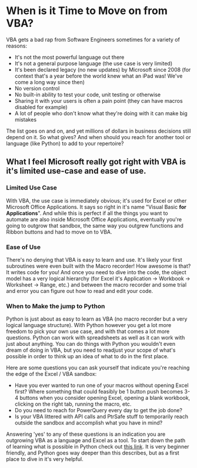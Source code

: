 # When is it Time to Move on from VBA?

VBA gets a bad rap from Software Engineers sometimes for a variety of reasons:
* It's not the most powerful language out there
* It's not a general purpose language (the use case is very limited)
* It's been declared legacy (no new updates) by Microsoft since 2008 (for context that's a year before the world knew what an iPad was! We've come a long way since then)
* No version control
* No built-in ability to test your code, unit testing or otherwise
* Sharing it with your users is often a pain point (they can have macros disabled for example)
* A lot of people who don't know what they're doing with it can make big mistakes

The list goes on and on, and yet millions of dollars in business decisions still depend on it. So what gives? And when should you reach for another tool or language (like Python) to add to your repertoire? 

## What I feel Microsoft **really** got right with VBA is it's limited use-case and ease of use.

### Limited Use Case
With VBA, the use case is immediately obvious; it's used for Excel or other Microsoft Office Applications. It says so right in it's name "Visual Basic **for Applications**". And while this is perfect if all the things you want to automate are also inside Microsoft Office Applications, eventually you're going to outgrow that sandbox, the same way you outgrew functions and Ribbon buttons and had to move on to VBA.

### Ease of Use
There's no denying that VBA is easy to learn and use. It's likely your first subroutines were even built with the Macro recorder! How awesome is that? It writes code for you! And once you need to dive into the code, the object model has a very logical hierarchy (for Excel it's Application -> Workbook -> Worksheet -> Range, etc.) and between the macro recorder and some trial and error you can figure out how to read and edit your code.

### When to Make the jump to Python
Python is just about as easy to learn as VBA (no macro recorder but a very logical language structure). With Python however you get a lot more freedom to pick your own use case, and with that comes a lot more questions. Python can work with spreadsheets as well as it can work with just about anything. You can do things with Python you wouldn't even dream of doing in VBA, but you need to readjust your scope of what's possible in order to think up an idea of what to do in the first place. 

Here are some questions you can ask yourself that indicate you're reaching the edge of the Excel / VBA sandbox: 
* Have you ever wanted to run one of your macros without opening Excel first? Where something that could feasibly be 1 button push becomes 3-4 buttons when you consider opening Excel, opening a blank workbook, clicking on the right tab, running the macro, etc. 
* Do you need to reach for PowerQuery every day to get the job done?
* Is your VBA littered with API calls and PtrSafe stuff to temporarily reach outside the sandbox and accomplish what you have in mind?

Answering 'yes' to any of these questions is an indication you are outgrowing VBA as a language and Excel as a tool. To start down the path of learning what is possible in Python check out [this link](https://automatetheboringstuff.com). It is very beginner friendly, and Python goes way deeper than this describes, but as a first place to dive in it's very helpful.
